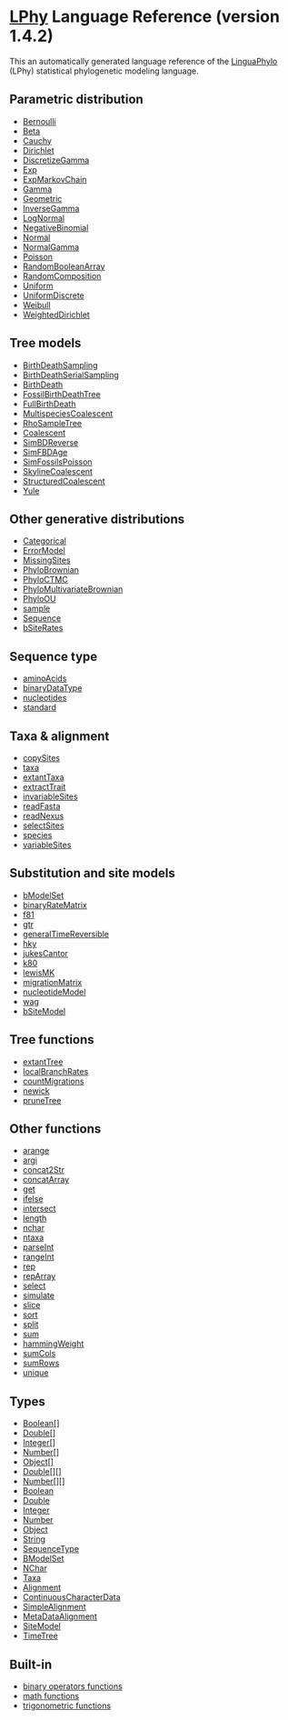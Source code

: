 <a href="https://linguaphylo.github.io">LPhy</a> Language Reference (version 1.4.2)
=======================================
This an automatically generated language reference of the <a href="https://linguaphylo.github.io">LinguaPhylo</a> (LPhy) statistical phylogenetic modeling language.

Parametric distribution
-----------------------
- [Bernoulli](parametric/Bernoulli.md)
- [Beta](parametric/Beta.md)
- [Cauchy](parametric/Cauchy.md)
- [Dirichlet](parametric/Dirichlet.md)
- [DiscretizeGamma](parametric/DiscretizeGamma.md)
- [Exp](parametric/Exp.md)
- [ExpMarkovChain](parametric/ExpMarkovChain.md)
- [Gamma](parametric/Gamma.md)
- [Geometric](parametric/Geometric.md)
- [InverseGamma](parametric/InverseGamma.md)
- [LogNormal](parametric/LogNormal.md)
- [NegativeBinomial](parametric/NegativeBinomial.md)
- [Normal](parametric/Normal.md)
- [NormalGamma](parametric/NormalGamma.md)
- [Poisson](parametric/Poisson.md)
- [RandomBooleanArray](parametric/RandomBooleanArray.md)
- [RandomComposition](parametric/RandomComposition.md)
- [Uniform](parametric/Uniform.md)
- [UniformDiscrete](parametric/UniformDiscrete.md)
- [Weibull](parametric/Weibull.md)
- [WeightedDirichlet](parametric/WeightedDirichlet.md)

Tree models
-----------
- [BirthDeathSampling](tree-model/BirthDeathSampling.md)
- [BirthDeathSerialSampling](tree-model/BirthDeathSerialSampling.md)
- [BirthDeath](tree-model/BirthDeath.md)
- [FossilBirthDeathTree](tree-model/FossilBirthDeathTree.md)
- [FullBirthDeath](tree-model/FullBirthDeath.md)
- [MultispeciesCoalescent](tree-model/MultispeciesCoalescent.md)
- [RhoSampleTree](tree-model/RhoSampleTree.md)
- [Coalescent](tree-model/Coalescent.md)
- [SimBDReverse](tree-model/SimBDReverse.md)
- [SimFBDAge](tree-model/SimFBDAge.md)
- [SimFossilsPoisson](tree-model/SimFossilsPoisson.md)
- [SkylineCoalescent](tree-model/SkylineCoalescent.md)
- [StructuredCoalescent](tree-model/StructuredCoalescent.md)
- [Yule](tree-model/Yule.md)

Other generative distributions
------------------------------
- [Categorical](distributions/Categorical.md)
- [ErrorModel](distributions/ErrorModel.md)
- [MissingSites](distributions/MissingSites.md)
- [PhyloBrownian](distributions/PhyloBrownian.md)
- [PhyloCTMC](distributions/PhyloCTMC.md)
- [PhyloMultivariateBrownian](distributions/PhyloMultivariateBrownian.md)
- [PhyloOU](distributions/PhyloOU.md)
- [sample](distributions/sample.md)
- [Sequence](distributions/Sequence.md)
- [bSiteRates](distributions/bSiteRates.md)

Sequence type
-------------
- [aminoAcids](sequence-type/aminoAcids.md)
- [binaryDataType](sequence-type/binaryDataType.md)
- [nucleotides](sequence-type/nucleotides.md)
- [standard](sequence-type/standard.md)

Taxa & alignment
----------------
- [copySites](taxa-alignment/copySites.md)
- [taxa](taxa-alignment/taxa.md)
- [extantTaxa](taxa-alignment/extantTaxa.md)
- [extractTrait](taxa-alignment/extractTrait.md)
- [invariableSites](taxa-alignment/invariableSites.md)
- [readFasta](taxa-alignment/readFasta.md)
- [readNexus](taxa-alignment/readNexus.md)
- [selectSites](taxa-alignment/selectSites.md)
- [species](taxa-alignment/species.md)
- [variableSites](taxa-alignment/variableSites.md)

Substitution and site models
----------------------------
- [bModelSet](subst-site-model/bModelSet.md)
- [binaryRateMatrix](subst-site-model/binaryRateMatrix.md)
- [f81](subst-site-model/f81.md)
- [gtr](subst-site-model/gtr.md)
- [generalTimeReversible](subst-site-model/generalTimeReversible.md)
- [hky](subst-site-model/hky.md)
- [jukesCantor](subst-site-model/jukesCantor.md)
- [k80](subst-site-model/k80.md)
- [lewisMK](subst-site-model/lewisMK.md)
- [migrationMatrix](subst-site-model/migrationMatrix.md)
- [nucleotideModel](subst-site-model/nucleotideModel.md)
- [wag](subst-site-model/wag.md)
- [bSiteModel](subst-site-model/bSiteModel.md)

Tree functions
--------------
- [extantTree](tree-func/extantTree.md)
- [localBranchRates](tree-func/localBranchRates.md)
- [countMigrations](tree-func/countMigrations.md)
- [newick](tree-func/newick.md)
- [pruneTree](tree-func/pruneTree.md)

Other functions
---------------
- [arange](functions/arange.md)
- [argi](functions/argi.md)
- [concat2Str](functions/concat2Str.md)
- [concatArray](functions/concatArray.md)
- [get](functions/get.md)
- [ifelse](functions/ifelse.md)
- [intersect](functions/intersect.md)
- [length](functions/length.md)
- [nchar](functions/nchar.md)
- [ntaxa](functions/ntaxa.md)
- [parseInt](functions/parseInt.md)
- [rangeInt](functions/rangeInt.md)
- [rep](functions/rep.md)
- [repArray](functions/repArray.md)
- [select](functions/select.md)
- [simulate](functions/simulate.md)
- [slice](functions/slice.md)
- [sort](functions/sort.md)
- [split](functions/split.md)
- [sum](functions/sum.md)
- [hammingWeight](functions/hammingWeight.md)
- [sumCols](functions/sumCols.md)
- [sumRows](functions/sumRows.md)
- [unique](functions/unique.md)

Types
-----
- [Boolean[]](types/Boolean[].md)
- [Double[]](types/Double[].md)
- [Integer[]](types/Integer[].md)
- [Number[]](types/Number[].md)
- [Object[]](types/Object[].md)
- [Double[][]](types/Double[][].md)
- [Number[][]](types/Number[][].md)
- [Boolean](types/Boolean.md)
- [Double](types/Double.md)
- [Integer](types/Integer.md)
- [Number](types/Number.md)
- [Object](types/Object.md)
- [String](types/String.md)
- [SequenceType](types/SequenceType.md)
- [BModelSet](types/BModelSet.md)
- [NChar](types/NChar.md)
- [Taxa](types/Taxa.md)
- [Alignment](types/Alignment.md)
- [ContinuousCharacterData](types/ContinuousCharacterData.md)
- [SimpleAlignment](types/SimpleAlignment.md)
- [MetaDataAlignment](types/MetaDataAlignment.md)
- [SiteModel](types/SiteModel.md)
- [TimeTree](types/TimeTree.md)

Built-in
--------
- [binary operators functions](built-in-binary-operators.md)
- [math functions](built-in-math.md)
- [trigonometric functions](built-in-trigonometry.md)

